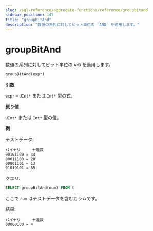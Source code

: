 ```yaml
---
slug: /sql-reference/aggregate-functions/reference/groupbitand
sidebar_position: 147
title: "groupBitAnd"
description: "数値の系列に対してビット単位の `AND` を適用します。"
---
```



# groupBitAnd

数値の系列に対してビット単位の `AND` を適用します。

``` sql
groupBitAnd(expr)
```

**引数**

`expr` – `UInt*` または `Int*` 型の式。

**戻り値**

`UInt*` または `Int*` 型の値。

**例**

テストデータ:

``` text
バイナリ     十進数
00101100 = 44
00011100 = 28
00001101 = 13
01010101 = 85
```

クエリ:

``` sql
SELECT groupBitAnd(num) FROM t
```

ここで `num` はテストデータを含むカラムです。

結果:

``` text
バイナリ     十進数
00000100 = 4
```
